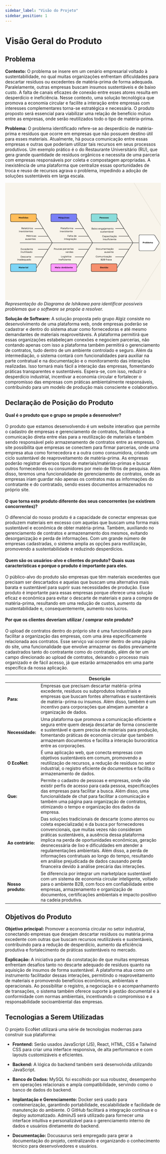 ```yaml
---
sidebar_label: "Visão do Projeto"
sidebar_position: 1
---
```


# Visão Geral do Produto

## Problema
**Contexto:** O problema se insere em um cenário empresarial voltado à sustentabilidade, no qual muitas organizações enfrentam dificuldades para descartar resíduos ou excedentes de matéria-prima de forma adequada. Paralelamente, outras empresas buscam insumos sustentáveis e de baixo custo. A falta de canais eficazes de conexão entre esses atores resulta em desperdício e ineficiência. Nesse contexto, uma solução tecnológica que promova a economia circular e facilite a interação entre empresas com interesses complementares torna-se estratégica e necessária. O produto proposto será essencial para viabilizar uma relação de benefício mútuo entre as empresas, onde serão reutilizados todo o tipo de matéria-prima.  

**Problema:** O problema identificado refere-se ao desperdício de matéria-prima e resíduos que ocorre em empresas que não possuem destino útil para esses materiais. Atualmente, há pouca comunicação entre essas empresas e outras que poderiam utilizar tais recursos em seus processos produtivos. Um exemplo prático é o do Restaurante Universitário (RU), que gera grande quantidade de resíduos orgânicos e necessita de uma parceria com empresas responsáveis por coleta e compostagem apropriadas. A inexistência de uma plataforma que centralize essas oportunidades de troca e reuso de recursos agrava o problema, impedindo a adoção de soluções sustentáveis em larga escala.

![Diagrama de Ishikawa do projeto.](../../static/img/Diagrama-Ishikawa.png)
*Representação do Diagrama de Ishikawa para identificar possíveis problemas que o software se propõe a resolver.*

**Solução de Software:** A solução proposta pelo grupo Algiz consiste no desenvolvimento de uma plataforma web, onde empresas poderão se cadastrar e dentro do sistema atuar como fornecedoras e até mesmo demandantes de materiais reaproveitáveis. A plataforma permitirá que essas organizações estabeleçam conexões e negociem parcerias, não contando apenas com isso a plataforma também permitirá o gerenciamento de  contratos, tudo dentro de um ambiente controlado e seguro.
Além da intermediação, o sistema contará com funcionalidades para auxiliar na parte contratual e na documentação e o monitoramento das interações realizadas. Isso tornará mais fácil a interação das empresas, fomentando práticas transparentes e sustentáveis.
Espera-se, com isso, reduzir o desperdício industrial, incentivar a economia circular e fortalecer o compromisso das empresas com práticas ambientalmente responsáveis, contribuindo para um modelo de produção mais consciente e colaborativo.


## Declaração de Posição do Produto

#### Qual é o produto que o grupo se propõe a desenvolver?

O produto que estamos desenvolvendo é um website interativo que permite o cadastro de empresas e gerenciamento de contratos, facilitando a comunicação direta entre elas para a reutilização de materiais e também sendo responsável pelo armazenamento de contratos entre as empresas. O site possibilita que empresas se conectem para firmar parcerias, onde uma empresa atua como fornecedora e a outra como consumidora, criando um ciclo sustentável de reaproveitamento de matéria-prima. As empresas poderão registrar diversos tipos de materiais/matérias-primas e buscar outros fornecedores ou consumidores por meio de filtros de pesquisa. Além disso, teremos uma funcionalidade de gerenciamento de contratos, onde as empresas iriam guardar não apenas os contratos mas as informações do contratante e do contratado, sendo esses documentos armazenados no próprio site. 

#### O que torna este produto diferente dos seus concorrentes (se existirem concorrentes)?

O diferencial do nosso produto é a capacidade de conectar empresas que produzem materiais em excesso com aquelas que buscam uma forma mais sustentável e econômica de obter matéria-prima. Também, auxiliando no gerenciamento de contratos e armazenamento dos mesmos, evitando desorganização e perda de informações. Com um grande número de empresas cadastradas, o sistema amplia as opções para reutilização, promovendo a sustentabilidade e reduzindo desperdícios.

#### Quem são os usuários-alvo e clientes do produto? Quais suas características e porque o produto é importante para eles.

O público-alvo do produto são empresas que têm materiais excedentes que precisam ser descartados e aquelas que buscam uma alternativa mais barata e sustentável para suprir suas necessidades de produção. Esse produto é importante para essas empresas porque oferece uma solução eficaz e econômica para evitar o descarte de materiais e para a compra de matéria-prima, resultando em uma redução de custos, aumento da sustentabilidade e, consequentemente, aumento nos lucros.

#### Por que os clientes deveriam utilizar / comprar este produto?

O upload de contratos dentro do próprio site é uma funcionalidade para facilitar a organização das empresas, com uma área especificamente relacionada aos contratos. Esse serviço vai ocorrer dentro de uma página do site, uma funcionalidade que envolve armazenar os dados previamente cadastrados tanto do contratante como do contratado, além de ter um campo direcionado ao upload de contratos, deixando o processo mais organizado e de fácil acesso, já que estarão armazenados em uma parte específica da nossa aplicação.

|          | **Descrição**                                                                                                                                                                                                                                                                                      |
|-------------------|------------------------------------------------------------------------------------------------------------------------------------------------------------------------------------------------------------------------------------------------------------------------------------------------------|
| **Para:**         | Empresas que precisam descartar matéria-prima excedente, resíduos ou subprodutos industriais e empresas que buscam fontes alternativas e sustentáveis de matéria-prima ou insumos. Além disso, também é um incentivo para corporações que almejam aumentar a organização de dados.                  |
| **Necessidade:**  | Uma plataforma que promova a comunicação eficiente e segura entre quem deseja descartar de forma consciente e sustentável e quem precisa de materiais para produção, fomentando práticas de economia circular que também armazenam documentos e facilita a interação burocrática entre as corporações. |
| **O EcoNet:**     | É uma aplicação web, que conecta empresas com objetivos sustentáveis em comum, promovendo a reutilização de recursos, a redução de resíduos no setor industrial, o registro eficiente de documentos e facilita o armazenamento de dados.                                                             |
| **Que:**          | Permite o cadastro de pessoas e empresas, onde vão existir perfis de acesso para cada pessoa, especificações das empresas para facilitar a busca. Além disso, uma funcionalidade de chat para facilitar a comunicação e também uma página para organização de contratos, otimizando o tempo e organização dos dados da empresa. |
| **Ao contrário:** | Das soluções tradicionais de descarte (como aterros ou coleta especializada) e da busca por fornecedores convencionais, que muitas vezes não consideram práticas sustentáveis, a ausência dessa plataforma implica na perda de oportunidades econômicas, geração desnecessária de lixo e dificuldades em atender a regulamentações ambientais. Além disso, a perda de informações contratuais ao longo do tempo, resultando em análise prejudicada de dados causando perda financeira devido à análise precária das interações. |
| **Nosso produto:**| Se diferencia por integrar um marketplace sustentável com um sistema de economia circular inteligente, voltado para o ambiente B2B, com foco em confiabilidade entre empresas, armazenamento e organização de documentos, certificações ambientais e impacto positivo na cadeia produtiva.              |


## Objetivos do Produto

**Objetivo principal:**
Promover a economia circular no setor industrial, conectando empresas que desejam descartar resíduos ou matéria prima excedente com outras que buscam recursos reutilizáveis e sustentáveis, contribuindo para a redução de desperdício, aumento da eficiência produtiva e fortalecimento de práticas sustentáveis no mercado.


**Explicação:**
A iniciativa parte da constatação de que muitas empresas enfrentam desafios tanto no descarte adequado de resíduos quanto na aquisição de insumos de forma sustentável. A plataforma atua como um instrumento facilitador dessas interações, permitindo o reaproveitamento de materiais e promovendo benefícios econômicos, ambientais e operacionais. Ao possibilitar o registro, a negociação e o acompanhamento de transações, o sistema também oferece suporte à gestão documental e à conformidade com normas ambientais, incentivando o compromisso e a responsabilidade socioambiental das empresas. 


## Tecnologias a Serem Utilizadas

O projeto EcoNet utilizará uma série de tecnologias modernas para construir sua plataforma:

- **Frontend:** Serão usados JavaScript (JS), React, HTML, CSS e Tailwind CSS para criar uma interface responsiva, de alta performance e com layouts customizáveis e eficientes.

- **Backend:** A lógica do backend também será desenvolvida utilizando JavaScript.

- **Banco de Dados:** MySQL foi escolhido por sua robustez, desempenho em operações relacionais e ampla compatibilidade, servindo como o banco de dados do backend.

- **Implantação e Gerenciamento:** Docker será usado para conteinerização, garantindo portabilidade, escalabilidade e facilidade de manutenção do ambiente. O GitHub facilitará a integração contínua e o deploy automatizado. AdminJS será utilizado para fornecer uma interface intuitiva e personalizável para o gerenciamento interno de dados e usuários diretamente do backend.

- **Documentação:** Docusaurus será empregado para gerar a documentação do projeto, centralizando e organizando o conhecimento técnico para desenvolvedores e usuários.
